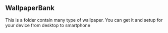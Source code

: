 ## WallpaperBank
This is a folder contain many type of wallpaper. You can get it and setup for your device from desktop to smartphone
